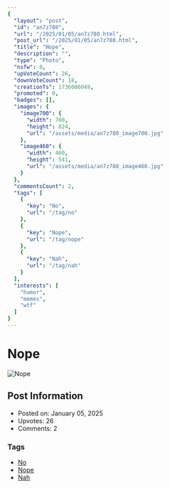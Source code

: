 ```yaml
---
{
  "layout": "post",
  "id": "an7z780",
  "url": "/2025/01/05/an7z780.html",
  "post_url": "/2025/01/05/an7z780.html",
  "title": "Nope",
  "description": "",
  "type": "Photo",
  "nsfw": 0,
  "upVoteCount": 26,
  "downVoteCount": 18,
  "creationTs": 1736086049,
  "promoted": 0,
  "badges": [],
  "images": {
    "image700": {
      "width": 700,
      "height": 824,
      "url": "/assets/media/an7z780_image700.jpg"
    },
    "image460": {
      "width": 460,
      "height": 541,
      "url": "/assets/media/an7z780_image460.jpg"
    }
  },
  "commentsCount": 2,
  "tags": [
    {
      "key": "No",
      "url": "/tag/no"
    },
    {
      "key": "Nope",
      "url": "/tag/nope"
    },
    {
      "key": "Nah",
      "url": "/tag/nah"
    }
  ],
  "interests": [
    "humor",
    "memes",
    "wtf"
  ]
}
---
```


# Nope

![Nope](/assets/media/an7z780_image700.jpg)

## Post Information

- Posted on: January 05, 2025
- Upvotes: 26
- Comments: 2

### Tags

- [No](/tag/No)
- [Nope](/tag/Nope)
- [Nah](/tag/Nah)
